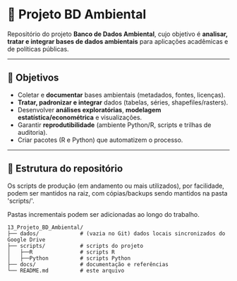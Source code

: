 # 📘 Projeto BD Ambiental

Repositório do projeto **Banco de Dados Ambiental**, cujo objetivo é **analisar, tratar e integrar bases de dados ambientais** para aplicações acadêmicas e de políticas públicas.

---

## 📌 Objetivos

* Coletar e **documentar** bases ambientais (metadados, fontes, licenças).
* **Tratar, padronizar e integrar** dados (tabelas, séries, shapefiles/rasters).
* Desenvolver **análises exploratórias**, **modelagem estatística/econométrica** e visualizações.
* Garantir **reprodutibilidade** (ambiente Python/R, scripts e trilhas de auditoria).
* Criar pacotes (R e Python) que automatizem o processo.

---

## 📂 Estrutura do repositório

Os scripts de produção (em andamento ou mais utilizados), por facilidade, podem ser mantidos na raiz, com cópias/backups sendo mantidos na pasta 'scripts/'.

Pastas incrementais podem ser adicionadas ao longo do trabalho.

```
13_Projeto_BD_Ambiental/
├── dados/             # (vazia no Git) dados locais sincronizados do Google Drive
├── scripts/           # scripts do projeto
│   ├──R               # scripts R
│   ├──Python          # scripts Python
├── docs/              # documentação e referências
└── README.md          # este arquivo
```
